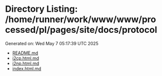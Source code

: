 # Directory Listing: /home/runner/work/www/www/processed/pl/pages/site/docs/protocol
Generated on: Wed May  7 05:17:39 UTC 2025

- [README.md](README.md)
- [i2cp.html.md](i2cp.html.md)
- [i2np.html.md](i2np.html.md)
- [index.html.md](index.html.md)

